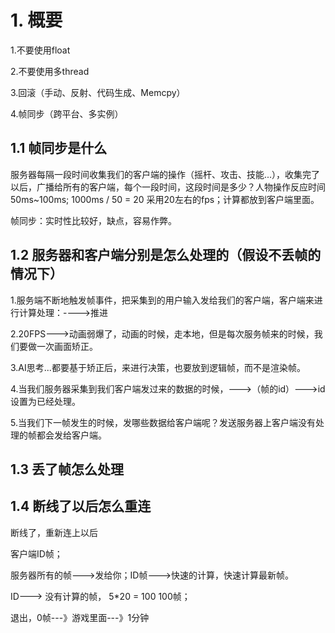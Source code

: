 # 1. 概要

1.不要使用float

2.不要使用多thread

3.回滚（手动、反射、代码生成、Memcpy）

4.帧同步（跨平台、多实例）

## 1.1 帧同步是什么

服务器每隔一段时间收集我们的客户端的操作（摇杆、攻击、技能...），收集完了以后，广播给所有的客户端，每个一段时间，这段时间是多少？人物操作反应时间 50ms~100ms; 1000ms / 50 = 20 采用20左右的fps；计算都放到客户端里面。

帧同步：实时性比较好，缺点，容易作弊。

## 1.2 服务器和客户端分别是怎么处理的（假设不丢帧的情况下）

1.服务端不断地触发帧事件，把采集到的用户输入发给我们的客户端，客户端来进行计算处理：---->推进

2.20FPS--->动画弱爆了，动画的时候，走本地，但是每次服务帧来的时候，我们要做一次画面矫正。

3.AI思考...都要基于矫正后，来进行决策，也要放到逻辑帧，而不是渲染帧。

4.当我们服务器采集到我们客户端发过来的数据的时候，--->（帧的id）--->id设置为已经处理。

5.当我们下一帧发生的时候，发哪些数据给客户端呢？发送服务器上客户端没有处理的帧都会发给客户端。

## 1.3 丢了帧怎么处理

## 1.4 断线了以后怎么重连

断线了，重新连上以后

客户端ID帧；

服务器所有的帧--->发给你；ID帧--->快速的计算，快速计算最新帧。

ID---> 没有计算的帧， 5*20 = 100 100帧；

退出，0帧---》游戏里面---》1分钟